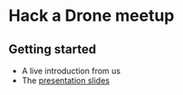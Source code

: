 # Hack a Drone meetup


##  Getting started

- A live introduction from us
- The [presentation slides](https://ordina-jtech.github.io/hack-a-drone)

